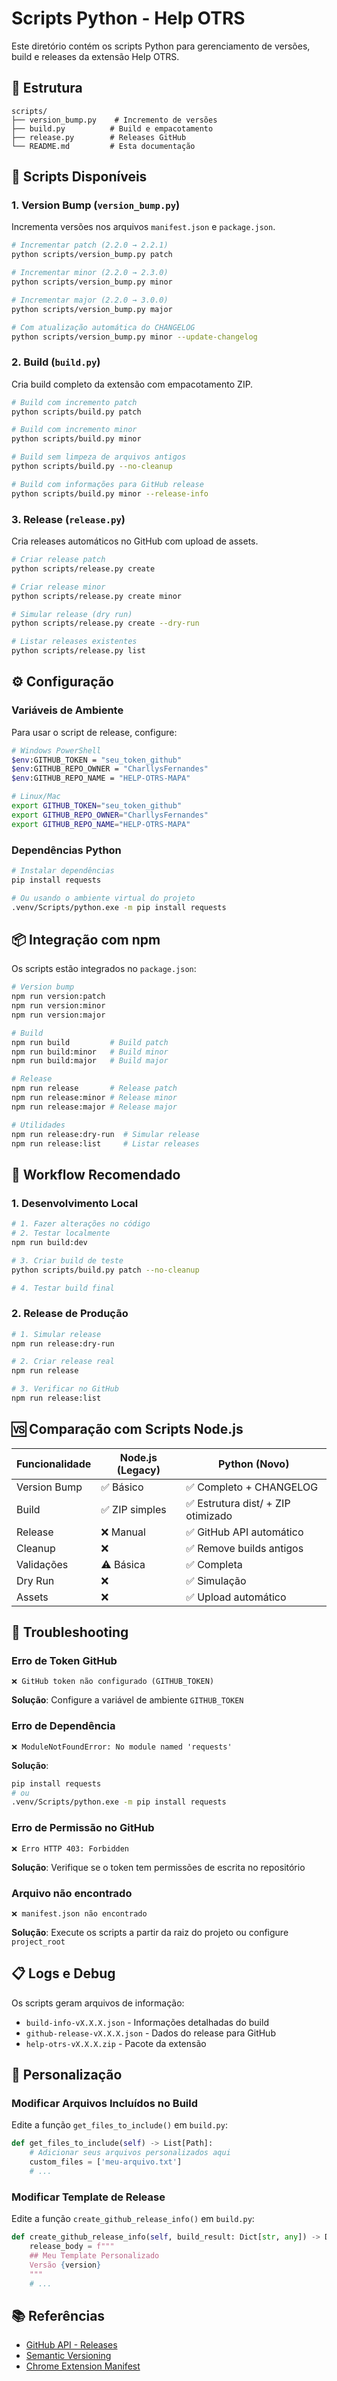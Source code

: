 # Scripts Python - Help OTRS

Este diretório contém os scripts Python para gerenciamento de versões, build e releases da extensão Help OTRS.

## 📁 Estrutura

```
scripts/
├── version_bump.py    # Incremento de versões
├── build.py          # Build e empacotamento
├── release.py        # Releases GitHub
└── README.md         # Esta documentação
```

## 🚀 Scripts Disponíveis

### 1. Version Bump (`version_bump.py`)

Incrementa versões nos arquivos `manifest.json` e `package.json`.

```bash
# Incrementar patch (2.2.0 → 2.2.1)
python scripts/version_bump.py patch

# Incrementar minor (2.2.0 → 2.3.0)
python scripts/version_bump.py minor

# Incrementar major (2.2.0 → 3.0.0)
python scripts/version_bump.py major

# Com atualização automática do CHANGELOG
python scripts/version_bump.py minor --update-changelog
```

### 2. Build (`build.py`)

Cria build completo da extensão com empacotamento ZIP.

```bash
# Build com incremento patch
python scripts/build.py patch

# Build com incremento minor
python scripts/build.py minor

# Build sem limpeza de arquivos antigos
python scripts/build.py --no-cleanup

# Build com informações para GitHub release
python scripts/build.py minor --release-info
```

### 3. Release (`release.py`)

Cria releases automáticos no GitHub com upload de assets.

```bash
# Criar release patch
python scripts/release.py create

# Criar release minor
python scripts/release.py create minor

# Simular release (dry run)
python scripts/release.py create --dry-run

# Listar releases existentes
python scripts/release.py list
```

## ⚙️ Configuração

### Variáveis de Ambiente

Para usar o script de release, configure:

```bash
# Windows PowerShell
$env:GITHUB_TOKEN = "seu_token_github"
$env:GITHUB_REPO_OWNER = "CharllysFernandes"
$env:GITHUB_REPO_NAME = "HELP-OTRS-MAPA"

# Linux/Mac
export GITHUB_TOKEN="seu_token_github"
export GITHUB_REPO_OWNER="CharllysFernandes"
export GITHUB_REPO_NAME="HELP-OTRS-MAPA"
```

### Dependências Python

```bash
# Instalar dependências
pip install requests

# Ou usando o ambiente virtual do projeto
.venv/Scripts/python.exe -m pip install requests
```

## 📦 Integração com npm

Os scripts estão integrados no `package.json`:

```bash
# Version bump
npm run version:patch
npm run version:minor
npm run version:major

# Build
npm run build         # Build patch
npm run build:minor   # Build minor
npm run build:major   # Build major

# Release
npm run release       # Release patch
npm run release:minor # Release minor
npm run release:major # Release major

# Utilidades
npm run release:dry-run  # Simular release
npm run release:list     # Listar releases
```

## 🔄 Workflow Recomendado

### 1. Desenvolvimento Local

```bash
# 1. Fazer alterações no código
# 2. Testar localmente
npm run build:dev

# 3. Criar build de teste
python scripts/build.py patch --no-cleanup

# 4. Testar build final
```

### 2. Release de Produção

```bash
# 1. Simular release
npm run release:dry-run

# 2. Criar release real
npm run release

# 3. Verificar no GitHub
npm run release:list
```

## 🆚 Comparação com Scripts Node.js

| Funcionalidade | Node.js (Legacy) | Python (Novo)                      |
| -------------- | ---------------- | ---------------------------------- |
| Version Bump   | ✅ Básico        | ✅ Completo + CHANGELOG            |
| Build          | ✅ ZIP simples   | ✅ Estrutura dist/ + ZIP otimizado |
| Release        | ❌ Manual        | ✅ GitHub API automático           |
| Cleanup        | ❌               | ✅ Remove builds antigos           |
| Validações     | ⚠️ Básica        | ✅ Completa                        |
| Dry Run        | ❌               | ✅ Simulação                       |
| Assets         | ❌               | ✅ Upload automático               |

## 🐛 Troubleshooting

### Erro de Token GitHub

```
❌ GitHub token não configurado (GITHUB_TOKEN)
```

**Solução**: Configure a variável de ambiente `GITHUB_TOKEN`

### Erro de Dependência

```
❌ ModuleNotFoundError: No module named 'requests'
```

**Solução**:

```bash
pip install requests
# ou
.venv/Scripts/python.exe -m pip install requests
```

### Erro de Permissão no GitHub

```
❌ Erro HTTP 403: Forbidden
```

**Solução**: Verifique se o token tem permissões de escrita no repositório

### Arquivo não encontrado

```
❌ manifest.json não encontrado
```

**Solução**: Execute os scripts a partir da raiz do projeto ou configure `project_root`

## 📋 Logs e Debug

Os scripts geram arquivos de informação:

- `build-info-vX.X.X.json` - Informações detalhadas do build
- `github-release-vX.X.X.json` - Dados do release para GitHub
- `help-otrs-vX.X.X.zip` - Pacote da extensão

## 🔧 Personalização

### Modificar Arquivos Incluídos no Build

Edite a função `get_files_to_include()` em `build.py`:

```python
def get_files_to_include(self) -> List[Path]:
    # Adicionar seus arquivos personalizados aqui
    custom_files = ['meu-arquivo.txt']
    # ...
```

### Modificar Template de Release

Edite a função `create_github_release_info()` em `build.py`:

```python
def create_github_release_info(self, build_result: Dict[str, any]) -> Dict[str, any]:
    release_body = f"""
    ## Meu Template Personalizado
    Versão {version}
    """
    # ...
```

## 📚 Referências

- [GitHub API - Releases](https://docs.github.com/en/rest/releases/releases)
- [Semantic Versioning](https://semver.org/lang/pt-BR/)
- [Chrome Extension Manifest](https://developer.chrome.com/docs/extensions/mv3/manifest/)
